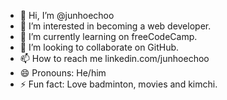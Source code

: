 - 👋 Hi, I’m @junhoechoo
- 👀 I’m interested in becoming a web developer.
- 🌱 I’m currently learning on freeCodeCamp.
- 💞️ I’m looking to collaborate on GitHub.
- 📫 How to reach me linkedin.com/junhoechoo
- 😄 Pronouns: He/him
- ⚡ Fun fact: Love badminton, movies and kimchi.

<!---
junhoechoo/junhoechoo is a ✨ special ✨ repository because its `README.md` (this file) appears on your GitHub profile.
You can click the Preview link to take a look at your changes.
--->
